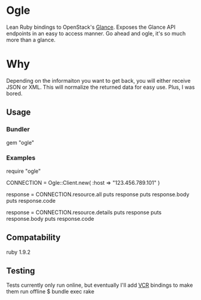 # Ogle

Lean Ruby bindings to OpenStack's [Glance](http://glance.openstack.org/). Exposes the Glance API endpoints in an easy to access manner. Go ahead and ogle, it's so much more than a glance.

# Why

Depending on the informaiton you want to get back, you will either receive JSON or XML. This will normalize the returned data for easy use. Plus, I was bored.

## Usage

### Bundler
  gem "ogle"

### Examples

  require "ogle"

  CONNECTION = Ogle::Client.new(
  :host => "123.456.789.101"
  )

  response = CONNECTION.resource.all
  puts response
  puts response.body
  puts response.code

  response = CONNECTION.resource.details
  puts response
  puts response.body
  puts response.code

## Compatability

ruby 1.9.2

## Testing

Tests currently only run online, but eventually I'll add [VCR](https://github.com/myronmarston/vcr) bindings to make them run offline
  $ bundle exec rake
